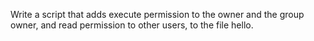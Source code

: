 Write a script that adds execute permission to the owner and the group owner, and read permission to other users, to the file hello.




